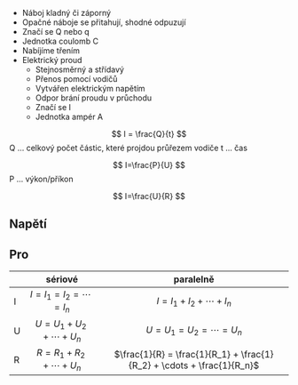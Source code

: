 - Náboj kladný či záporný 
- Opačné náboje se přitahují, shodné odpuzují 
- Značí se Q nebo q 
- Jednotka coulomb C 
- Nabíjíme třením
- Elektrický proud 
    - Stejnosměrný a střídavý 
    - Přenos pomocí vodičů 
    - Vytvářen elektrickým napětím 
    - Odpor brání proudu v průchodu 
    - Značí se I 
    - Jednotka ampér A

$$
I = \frac{Q}{t}
$$
Q ... celkový počet částic, které projdou průřezem vodiče
t ... čas

$$
I=\frac{P}{U}
$$
P ... výkon/příkon

$$
I=\frac{U}{R}
$$
## Napětí

## Pro

|     |            sériové             |                               paralelně                                |
| --- | :----------------------------: | :--------------------------------------------------------------------: |
| I   | $I = I_1 = I_2 = \cdots = I_n$ |                     $I = I_1 + I_2 + \cdots + I_n$                     |
| U   | $U = U_1 + U_2 + \cdots + U_n$ |                     $U = U_1 = U_2 = \cdots = U_n$                     |
| R   | $R = R_1 + R_2 + \cdots + U_n$ | $\frac{1}{R} = \frac{1}{R_1} + \frac{1}{R_2} + \cdots + \frac{1}{R_n}$ |
